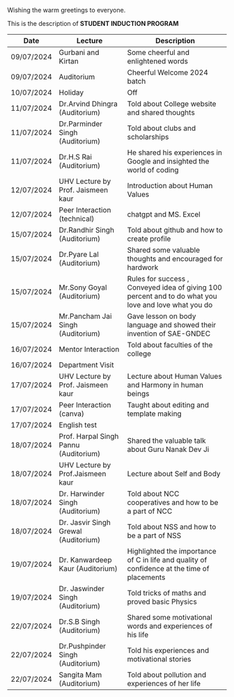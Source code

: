 Wishing the warm greetings to everyone.


This is the description of ****STUDENT INDUCTION PROGRAM****

| Date | Lecture | Description |
| ----------- | ----------- | ----------- | 
| 09/07/2024 | Gurbani and Kirtan | Some cheerful and enlightened words |
| 09/07/2024 | Auditorium | Cheerful Welcome 2024 batch |
| 10/07/2024 | Holiday | Off |
| 11/07/2024 | Dr.Arvind Dhingra (Auditorium) | Told about College website and shared thoughts |
| 11/07/2024 | Dr.Parminder Singh (Auditorium) | Told about clubs and scholarships |
| 11/07/2024 | Dr.H.S Rai (Auditorium) | He shared his experiences in Google and insighted the world of coding |
| 12/07/2024 | UHV Lecture by Prof. Jaismeen kaur | Introduction about Human Values |
| 12/07/2024 | Peer Interaction (technical) | chatgpt and MS. Excel |
| 15/07/2024 | Dr.Randhir Singh (Auditorium) | Told about github and how to create profile |
| 15/07/2024 | Dr.Pyare Lal (Auditorium) | Shared some valuable thoughts and encouraged for hardwork |
| 15/07/2024 | Mr.Sony Goyal (Auditorium) | Rules for success , Conveyed idea of giving 100 percent and to do what you love and love what you do |
| 15/07/2024 | Mr.Pancham Jai Singh (Auditorium) | Gave lesson on body language and showed their invention of SAE-GNDEC |
| 16/07/2024 | Mentor Interaction | Told about faculties of the college |
| 16/07/2024 | Department Visit | |
| 17/07/2024 | UHV Lecture by Prof. Jaismeen kaur | Lecture about Human Values and Harmony in human beings |
| 17/07/2024 | Peer Interaction (canva) | Taught about editing and template making|
| 17/07/2024 | English test | |
| 18/07/2024 | Prof. Harpal Singh Pannu (Auditorium) | Shared the valuable talk about Guru Nanak Dev Ji |
| 18/07/2024 | UHV Lecture by Prof.Jaismeen kaur  | Lecture about Self and Body |
| 18/07/2024 | Dr. Harwinder Singh (Auditorium) | Told about NCC cooperatives and how to be a part of NCC |
| 18/07/2024 | Dr. Jasvir Singh Grewal (Auditorium) | Told about NSS and how to be a part of NSS |
| 19/07/2024 | Dr. Kanwardeep Kaur (Auditorium) | Highlighted the importance of C in life and quality of confidence at the time of placements |
| 19/07/2024 | Dr. Jaswinder Singh (Auditorium) | Told tricks of maths and proved basic Physics |
| 22/07/2024 | Dr.S.B Singh (Auditorium) | Shared some motivational words and experiences of his life |
| 22/07/2024 | Dr.Pushpinder Singh (Auditorium) | Told his experiences and motivational stories |
| 22/07/2024 | Sangita Mam (Auditorium) | Told about pollution and experiences of her life |
